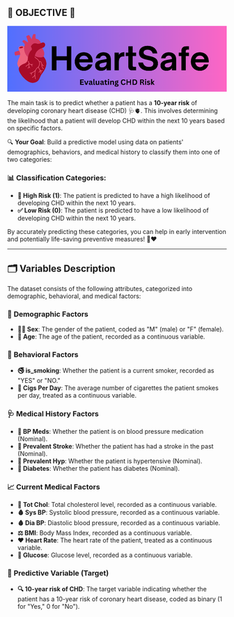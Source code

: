 ## 🌟 **OBJECTIVE** 🌟

![alt text](<SQC AND OR UNIT (2).png>)


The main task is to predict whether a patient has a **10-year risk** of developing coronary heart disease (CHD) 🩺🫀. This involves determining the likelihood that a patient will develop CHD within the next 10 years based on specific factors. 

🔍 **Your Goal**: Build a predictive model using data on patients' demographics, behaviors, and medical history to classify them into one of two categories:

### 📊 **Classification Categories**:
- **🚨 High Risk (1)**: The patient is predicted to have a high likelihood of developing CHD within the next 10 years.
- **✅ Low Risk (0)**: The patient is predicted to have a low likelihood of developing CHD within the next 10 years.

By accurately predicting these categories, you can help in early intervention and potentially life-saving preventive measures! 💪❤️

---

## 🗂️ **Variables Description**

The dataset consists of the following attributes, categorized into demographic, behavioral, and medical factors:

### 👥 **Demographic Factors**

- **👨‍⚕️ Sex**: The gender of the patient, coded as "M" (male) or "F" (female).
- **🎂 Age**: The age of the patient, recorded as a continuous variable.

### 🚬 **Behavioral Factors**

- **🚭 is_smoking**: Whether the patient is a current smoker, recorded as "YES" or "NO."
- **🚬 Cigs Per Day**: The average number of cigarettes the patient smokes per day, treated as a continuous variable.

### 🩺 **Medical History Factors**

- **💊 BP Meds**: Whether the patient is on blood pressure medication (Nominal).
- **🧠 Prevalent Stroke**: Whether the patient has had a stroke in the past (Nominal).
- **💉 Prevalent Hyp**: Whether the patient is hypertensive (Nominal).
- **🍬 Diabetes**: Whether the patient has diabetes (Nominal).

### 📈 **Current Medical Factors**

- **🧪 Tot Chol**: Total cholesterol level, recorded as a continuous variable.
- **🩸 Sys BP**: Systolic blood pressure, recorded as a continuous variable.
- **🩸 Dia BP**: Diastolic blood pressure, recorded as a continuous variable.
- **⚖️ BMI**: Body Mass Index, recorded as a continuous variable.
- **❤️ Heart Rate**: The heart rate of the patient, treated as a continuous variable.
- **🍭 Glucose**: Glucose level, recorded as a continuous variable.

### 🎯 **Predictive Variable (Target)**

- **🔍 10-year risk of CHD**: The target variable indicating whether the patient has a 10-year risk of coronary heart disease, coded as binary (1 for "Yes," 0 for "No").
